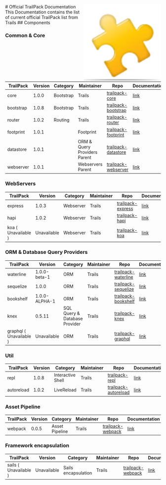<img width="250px" align="right" src="../../assets/img/trailpack/plugin.png">
# Official TrailPack Documentation
This Documentation contains the list of current official TrailPack list from Trails
## Components

### Common & Core

| TrailPack | Version       | Category | Maintainer | Repo | Documentation |
| --------- | -------       | -------- | ---------  | ---- | ------------- |
| core    | 1.0.0 |  Bootstrap  | Trails | [trailpack-core](https://github.com/trailsjs/trailpack-core) | [link](https://github.com/trailsjs/trailpack-core) |
| bootstrap     | 1.0.8 |  Bootstrap  | Trails | [trailpack-bootstrap](https://github.com/trailsjs/trailpack-bootstrap) | [link](https://github.com/trailsjs/trailpack-bootstrap) |
| router     | 1.0.2 | Routing  | Trails | [trailpack-router](https://github.com/trailsjs/trailpack-router) | [link](https://github.com/trailsjs/trailpack-router) |
| footprint    | 1.0.1 |   | Footprint | [trailpack-footprint](https://github.com/trailsjs/trailpack-footprints) | [link](https://github.com/trailsjs/trailpack-footprints) |
| datastore   | 1.0.1 |   | ORM & Query Providers Parent | [trailpack-datastore](https://github.com/trailsjs/trailpack-datastore) | [link](https://github.com/trailsjs/trailpack-datastore) |
| webserver  | 1.0.1 |   | Webservers Parent | [trailpack-webserver](https://github.com/trailsjs/trailpack-webserver) | [link](https://github.com/trailsjs/trailpack-webserver) |

### WebServers

| TrailPack | Version       | Category | Maintainer | Repo | Documentation |
| --------- | -------       | -------- | ---------  | ---- | ------------- |
| express     | 1.0.3 |  Webserver  | Trails | [trailpack-express](https://github.com/trailsjs/trailpack-express) | [link](https://github.com/trailsjs/trailpack-express) |
| hapi      | 1.0.2 |  Webserver  | Trails | [trailpack-hapi](https://github.com/trailsjs/trailpack-hapi) | [link](https://github.com/trailsjs/trailpack-hapi) |
| koa ( Unavailable )     |  Unavailable |  Webserver  | Trails | [trailpack-koa](https://github.com/trailsjs/trailpack-koa) | [link](https://github.com/trailsjs/trailpack-koa) |

### ORM & Database Query Providers

| TrailPack | Version       | Category | Maintainer | Repo | Documentation |
| --------- | -------       | -------- | ---------  | ---- | ------------- |
| waterline     | 1.0.0-beta-1 |  ORM   | Trails | [trailpack-waterline](https://github.com/trailsjs/trailpack-waterline) | [link](https://github.com/trailsjs/trailpack-waterline) |
| sequelize     | 1.0.0 |  ORM  | Trails | [trailpack-sequelize](https://github.com/trailsjs/trailpack-sequelize) | [link](https://github.com/trailsjs/trailpack-sequelize) |
| bookshelf     | 1.0.0-ALPHA-1 |  ORM   | Trails | [trailpack-bookshelf](https://github.com/trailsjs/trailpack-bookshelf) | [link](https://github.com/trailsjs/trailpack-bookshelf) |
| knex     | 0.5.11 |  SQL Query & Database Provider   | Trails | [trailpack-knex](https://github.com/trailsjs/trailpack-knex) | [link](https://github.com/trailsjs/trailpack-knex) |
| graphql  ( Unavailable )    | Unavailable |  ORM   | Trails | [trailpack-graphql](https://github.com/trailsjs/trailpack-graphql) | [link](https://github.com/trailsjs/trailpack-graphql) |

### Util

| TrailPack | Version       | Category | Maintainer | Repo | Documentation |
| --------- | -------       | -------- | ---------  | ---- | ------------- |
| repl     | 1.0.8 |  Interactive Shell  | Trails | [trailpack-repl](https://github.com/trailsjs/trailpack-repl) | [link](https://github.com/trailsjs/trailpack-repl) |
| autoreload     | 1.0.2 |  LiveReload  | Trails | [trailpack-autoreload](https://github.com/trailsjs/trailpack-autoreload) | [link](https://github.com/trailsjs/trailpack-autoreload) |

### Asset Pipeline

| TrailPack | Version       | Category | Maintainer | Repo | Documentation |
| --------- | -------       | -------- | ---------  | ---- | ------------- |
| webpack     | 0.0.5 |  Asset Pipeline  | Trails | [trailpack-webpack](https://github.com/trailsjs/trailpack-webpack) | [link](https://github.com/trailsjs/trailpack-webpack) |

### Framework encapsulation

| TrailPack | Version       | Category | Maintainer | Repo | Documentation |
| --------- | -------       | -------- | ---------  | ---- | ------------- |
| sails ( Unavailable ) | Unavailable |  Sails encapsulation  | Trails | [trailpack-webpack](https://github.com/trailsjs/trailpack-sails) | [link](https://github.com/trailsjs/trailpack-sails) |
